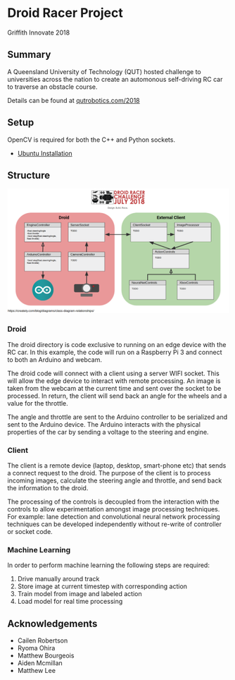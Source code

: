# Droid Racer Project
Griffith Innovate 2018

## Summary
A Queensland University of Technology (QUT) hosted challenge to universities across the nation to create an 
automonous self-driving RC car to traverse an obstacle course.

Details can be found at [qutrobotics.com/2018](https://qutrobotics.com/2018/)

## Setup
OpenCV is required for both the C++ and Python sockets.

- [Ubuntu Installation](https://docs.opencv.org/trunk/d7/d9f/tutorial_linux_install.html)

## Structure
![class diagram](doc/class_diagram.png)

### Droid
The droid directory is code exclusive to running on an edge device with the RC car. In this example, the code will run
on a Raspberry Pi 3 and connect to both an Arduino and webcam.

The droid code will connect with a client using a server WIFI socket. This will allow the edge device to interact with remote
processing. An image is taken from the webcam at the current time and sent over the socket to be processed. In return,
the client will send back an angle for the wheels and a value for the throttle.

The angle and throttle are sent to the Arduino controller to be serialized and sent to the Arduino device. The Arduino
interacts with the physical properties of the car by sending a voltage to the steering and engine.

### Client
The client is a remote device (laptop, desktop, smart-phone etc) that sends a connect request to the droid. The purpose
of the client is to process incoming images, calculate the steering angle and throttle, and send back the information
to the droid. 

The processing of the controls is decoupled from the interaction with the controls to allow experimentation amongst
image processing techniques. For example: lane detection and convolutional neural network processing techniques can 
be developed independently without re-write of controller or socket code.

### Machine Learning
In order to perform machine learning the following steps are required:
1. Drive manually around track
2. Store image at current timestep with corresponding action
3. Train model from image and labeled action
4. Load model for real time processing

## Acknowledgements
- Cailen Robertson
- Ryoma Ohira
- Matthew Bourgeois
- Aiden Mcmillan
- Matthew Lee
